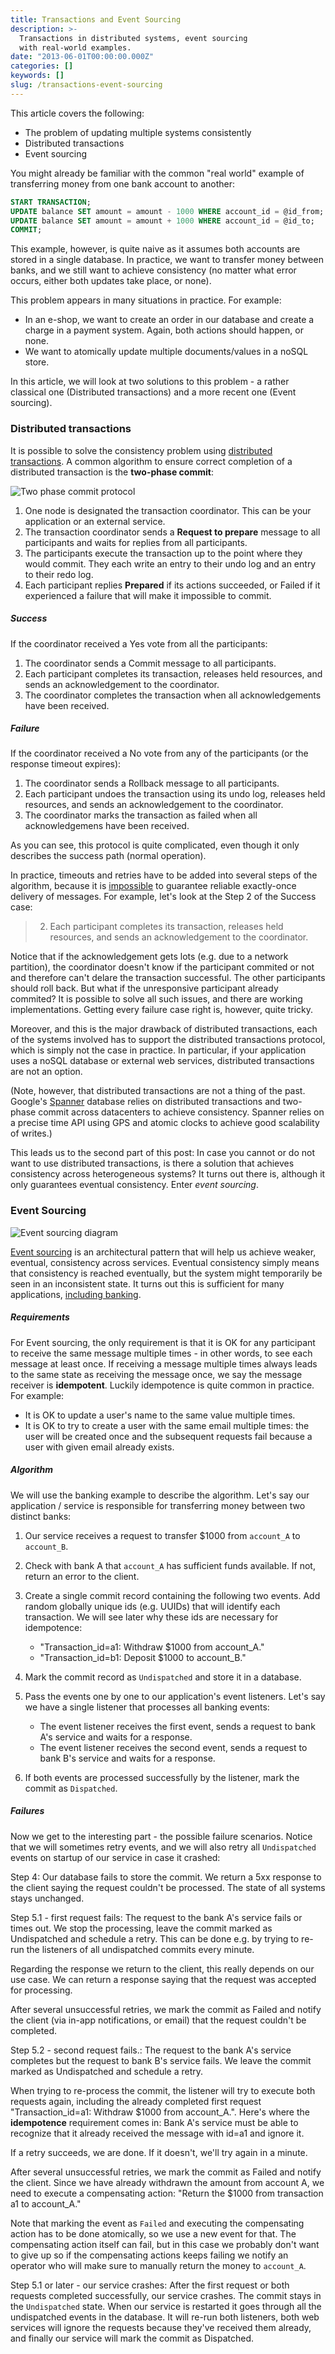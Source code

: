 ```yaml
---
title: Transactions and Event Sourcing
description: >-
  Transactions in distributed systems, event sourcing
  with real-world examples.
date: "2013-06-01T00:00:00.000Z"
categories: []
keywords: []
slug: /transactions-event-sourcing
---
```


This article covers the following:

- The problem of updating multiple systems consistently
- Distributed transactions
- Event sourcing

You might already be familiar with the common "real world" example of transferring money from one bank account to another:

```sql
START TRANSACTION;
UPDATE balance SET amount = amount - 1000 WHERE account_id = @id_from;
UPDATE balance SET amount = amount + 1000 WHERE account_id = @id_to;
COMMIT;
```

This example, however, is quite naive as it assumes both accounts are stored in a single database. In practice, we want to transfer money between banks, and we still want to achieve consistency (no matter what error occurs, either both updates take place, or none).

This problem appears in many situations in practice. For example:

- In an e-shop, we want to create an order in our database and create a charge in a payment system. Again, both actions should happen, or none.
- We want to atomically update multiple documents/values in a noSQL store.

In this article, we will look at two solutions to this problem - a rather classical one (Distributed transactions) and a more recent one (Event sourcing).

### Distributed transactions

It is possible to solve the consistency problem using [distributed transactions](https://en.wikipedia.org/wiki/Distributed_transaction). A common algorithm to ensure correct completion of a distributed transaction is the **two-phase commit**:

![Two phase commit protocol](./two-phase-commit.png)

1. One node is designated the transaction coordinator. This can be your application or an external service.
2. The transaction coordinator sends a **Request to prepare** message to all participants and waits for replies from all participants.
3. The participants execute the transaction up to the point where they would commit. They each write an entry to their undo log and an entry to their redo log.
4. Each participant replies **Prepared** if its actions succeeded, or Failed if it experienced a failure that will make it impossible to commit.

##### Success

If the coordinator received a Yes vote from all the participants:

1. The coordinator sends a Commit message to all participants.
2. Each participant completes its transaction, releases held resources, and sends an acknowledgement to the coordinator.
3. The coordinator completes the transaction when all acknowledgements have been received.

##### Failure

If the coordinator received a No vote from any of the participants (or the response timeout expires):

1. The coordinator sends a Rollback message to all participants.
2. Each participant undoes the transaction using its undo log, releases held resources, and sends an acknowledgement to the coordinator.
3. The coordinator marks the transaction as failed when all acknowledgemens have been received.

As you can see, this protocol is quite complicated, even though it only describes the success path (normal operation).

In practice, timeouts and retries have to be added into several steps of the algorithm, because it is [impossible](https://en.wikipedia.org/wiki/Two_Generals%27_Problem) to guarantee reliable exactly-once delivery of messages. For example, let's look at the Step 2 of the Success case:

> 2. Each participant completes its transaction, releases held resources, and sends an acknowledgement to the coordinator.

Notice that if the acknowledgement gets lots (e.g. due to a network partition), the coordinator doesn't know if the participant commited or not and therefore can't delare the transaction successful. The other participants should roll back. But what if the unresponsive participant already commited?
It is possible to solve all such issues, and there are working implementations. Getting every failure case right is, however, quite tricky.

Moreover, and this is the major drawback of distributed transactions, each of the systems involved has to support the distributed transactions protocol, which is simply not the case in practice. In particular, if your application uses a noSQL database or external web services, distributed transactions are not an option.

(Note, however, that distributed transactions are not a thing of the past. Google's [Spanner](http://research.google.com/archive/spanner.html) database relies on distributed transactions and two-phase commit across datacenters to achieve consistency. Spanner relies on a precise time API using GPS and atomic clocks to achieve good scalability of writes.)

This leads us to the second part of this post: In case you cannot or do not want to use distributed transactions, is there a solution that achieves consistency across heterogeneous systems? It turns out there is, although it only guarantees eventual consistency. Enter _event sourcing_.

### Event Sourcing

![Event sourcing diagram](./event-sourcing.png)

[Event sourcing](https://martinfowler.com/eaaDev/EventSourcing.html) is an architectural pattern that will help us achieve weaker, eventual, consistency across services. Eventual consistency simply means that consistency is reached eventually, but the system might temporarily be seen in an inconsistent state. It turns out this is sufficient for many applications, [including banking](http://highscalability.com/blog/2013/5/1/myth-eric-brewer-on-why-banks-are-base-not-acid-availability.html).

##### Requirements

For Event sourcing, the only requirement is that it is OK for any participant to receive the same message multiple times - in other words, to see each message at least once. If receiving a message multiple times always leads to the same state as receiving the message once, we say the message receiver is **idempotent**. Luckily idempotence is quite common in practice. For example:

- It is OK to update a user's name to the same value multiple times.
- It is OK to try to create a user with the same email multiple times: the user will be created once and the subsequent requests fail because a user with given email already exists.

##### Algorithm

We will use the banking example to describe the algorithm. Let's say our application / service is responsible for transferring money between two distinct banks:

1. Our service receives a request to transfer $1000 from `account_A` to `account_B`.
2. Check with bank A that `account_A` has sufficient funds available. If not, return an error to the client.
3. Create a single commit record containing the following two events. Add random globally unique ids (e.g. UUIDs) that will identify each transaction. We will see later why these ids are necessary for idempotence:

   - "Transaction_id=a1: Withdraw $1000 from account_A."
   - "Transaction_id=b1: Deposit $1000 to account_B."

4. Mark the commit record as `Undispatched` and store it in a database.
5. Pass the events one by one to our application's event listeners. Let's say we have a single listener that processes all banking events:

   - The event listener receives the first event, sends a request to bank A's service and waits for a response.
   - The event listener receives the second event, sends a request to bank B's service and waits for a response.

6. If both events are processed successfully by the listener, mark the commit as `Dispatched`.

##### Failures

Now we get to the interesting part - the possible failure scenarios. Notice that we will sometimes retry events, and we will also retry all `Undispatched` events on startup of our service in case it crashed:

Step 4: Our database fails to store the commit. We return a 5xx response to the client saying the request couldn't be processed. The state of all systems stays unchanged.

Step 5.1 - first request fails: The request to the bank A's service fails or times out. We stop the processing, leave the commit marked as Undispatched and schedule a retry. This can be done e.g. by trying to re-run the listeners of all undispatched commits every minute.

Regarding the response we return to the client, this really depends on our use case. We can return a response saying that the request was accepted for processing.

After several unsuccessful retries, we mark the commit as Failed and notify the client (via in-app notifications, or email) that the request couldn't be completed.

Step 5.2 - second request fails.: The request to the bank A's service completes but the request to bank B's service fails. We leave the commit marked as Undispatched and schedule a retry.

When trying to re-process the commit, the listener will try to execute both requests again, including the already completed first request "Transaction_id=a1: Withdraw $1000 from account_A.". Here's where the **idempotence** requirement comes in: Bank A's service must be able to recognize that it already received the message with id=a1 and ignore it.

If a retry succeeds, we are done. If it doesn't, we'll try again in a minute.

After several unsuccessful retries, we mark the commit as Failed and notify the client. Since we have already withdrawn the amount from account A, we need to execute a compensating action: "Return the $1000 from transaction a1 to account_A."

Note that marking the event as `Failed` and executing the compensating action has to be done atomically, so we use a new event for that. The compensating action itself can fail, but in this case we probably don't want to give up so if the compensating actions keeps failing we notify an operator who will make sure to manually return the money to `account_A`.

Step 5.1 or later - our service crashes: After the first request or both requests completed successfully, our service crashes. The commit stays in the `Undispatched` state. When our service is restarted it goes through all the undispatched events in the database. It will re-run both listeners, both web services will ignore the requests because they've received them already, and finally our service will mark the commit as Dispatched.
